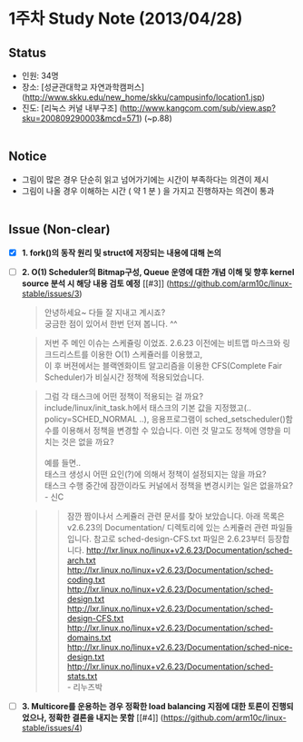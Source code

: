 # 1주차 Study Note (2013/04/28)

## Status
 - 인원: 34명
 - 장소: [성균관대학교 자연과학캠퍼스] (http://www.skku.edu/new_home/skku/campusinfo/location1.jsp)
 - 진도: [리눅스 커널 내부구조] (http://www.kangcom.com/sub/view.asp?sku=200809290003&mcd=571) (~p.88) <br  /> <br  />

## Notice
 - 그림이 많은 경우 단순히 읽고 넘어가기에는 시간이 부족하다는 의견이 제시
 - 그림이 나올 경우 이해하는 시간 ( 약 1 분 ) 을 가지고 진행하자는 의견이 통과 <br  /> <br  />



## Issue (Non-clear)
- [x] **1. fork()의 동작 원리 및 struct에 저장되는 내용에 대해 논의** 
- [ ] **2. O(1) Scheduler의 Bitmap구성, Queue 운영에 대한 개념 이해 및 향후 kernel source 분석 시 해당 내용 검토 예정** [[#3]] (https://github.com/arm10c/linux-stable/issues/3)

    > 안녕하세요~ 다들 잘 지내고 계시죠? <br /> 궁금한 점이 있어서 한번 던져 봅니다. ^^
    
    > 저번 주 메인 이슈는 스케쥴링 이었죠. 2.6.23 이전에는 비트맵 마스크와 링크드리스트를 이용한 O(1) 스케쥴러를  이용했고, <br /> 이 후 버젼에서는 블랙엔화이트 알고리즘을 이용한 CFS(Complete Fair Scheduler)가 비실시간 정책에 적용되었습니다.
    
    > 그럼 각 태스크에 어떤 정책이 적용되는 걸 까요? <br />  include/linux/init_task.h에서 태스크의 기본 값을 지정했고(.. policy=SCHED_NORMAL ..), 응용프로그램이 sched_setscheduler()함수를 이용해서 정책을 변경할 수 있습니다.
    > 이런 것 말고도 정책에 영향을 미치는 것은 없을 까요? <br />  
    > 예를 들면.. <br />  태스크 생성시 어떤 요인(?)에 의해서 정책이 설정되지는 않을 까요? <br />  태스크 수행 중간에 잠깐이라도 커널에서 정책을 변경시키는 일은 없을까요? <br  /> - 신C
    
    
    >> 잠깐 짬이나서 스케쥴러 관련 문서를 찾아 보았습니다.
    >> 아래 목록은 v2.6.23의 Documentation/ 디렉토리에 있는 스케쥴러 관련 파일들입니다.
    >> 참고로 sched-design-CFS.txt 파일은 2.6.23부터 등장합니다.
    >> http://lxr.linux.no/linux+v2.6.23/Documentation/sched-arch.txt
    >> http://lxr.linux.no/linux+v2.6.23/Documentation/sched-coding.txt
    >> http://lxr.linux.no/linux+v2.6.23/Documentation/sched-design.txt
    >> http://lxr.linux.no/linux+v2.6.23/Documentation/sched-design-CFS.txt
    >> http://lxr.linux.no/linux+v2.6.23/Documentation/sched-domains.txt
    >> http://lxr.linux.no/linux+v2.6.23/Documentation/sched-nice-design.txt
    >> http://lxr.linux.no/linux+v2.6.23/Documentation/sched-stats.txt  <br  /> - 리누즈박
    

- [ ] **3. Multicore를 운용하는 경우 정확한 load balancing 지점에 대한 토론이 진행되었으나, 정확한 결론을 내지는 못함** [[#4]] (https://github.com/arm10c/linux-stable/issues/4)






